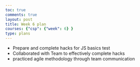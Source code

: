 ```yaml
---
toc: true
comments: true
layout: post
title: Week 6 plan
courses: {"csp": {"week": 6} }
type: plans
---
```

- Prepare and complete hacks for JS basics test
- Collaborated with Team to effectively complete hacks
- practiced agile methodology through team communication

